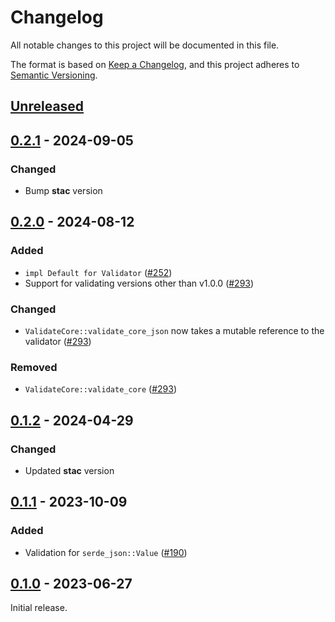 # Changelog

All notable changes to this project will be documented in this file.

The format is based on [Keep a Changelog](https://keepachangelog.com/en/1.0.0/), and this project adheres to [Semantic Versioning](https://semver.org/spec/v2.0.0.html).

## [Unreleased]

## [0.2.1] - 2024-09-05

### Changed

- Bump **stac** version

## [0.2.0] - 2024-08-12

### Added

- `impl Default for Validator` ([#252](https://github.com/stac-utils/stac-rs/pull/252))
- Support for validating versions other than v1.0.0 ([#293](https://github.com/stac-utils/stac-rs/pull/293))

### Changed

- `ValidateCore::validate_core_json` now takes a mutable reference to the validator ([#293](https://github.com/stac-utils/stac-rs/pull/293))

### Removed

- `ValidateCore::validate_core` ([#293](https://github.com/stac-utils/stac-rs/pull/293))

## [0.1.2] - 2024-04-29

### Changed

- Updated **stac** version

## [0.1.1] - 2023-10-09

### Added

- Validation for `serde_json::Value` ([#190](https://github.com/stac-utils/stac-rs/pull/190))

## [0.1.0] - 2023-06-27

Initial release.

[Unreleased]: https://github.com/stac-utils/stac-rs/compare/stac-validate-v0.2.1...main
[0.2.1]: https://github.com/stac-utils/stac-rs/compare/stac-validate-v0.2.0..stac-validate-v0.2.1
[0.2.0]: https://github.com/stac-utils/stac-rs/compare/stac-validate-v0.1.2..stac-validate-v0.2.0
[0.1.2]: https://github.com/stac-utils/stac-rs/compare/stac-validate-v0.1.1..stac-validate-v0.1.2
[0.1.1]: https://github.com/stac-utils/stac-rs/compare/stac-validate-v0.1.0..stac-validate-v0.1.1
[0.1.0]: https://github.com/stac-utils/stac-rs/releases/tag/stac-validate-v0.1.0

<!-- markdownlint-disable-file MD024 -->
